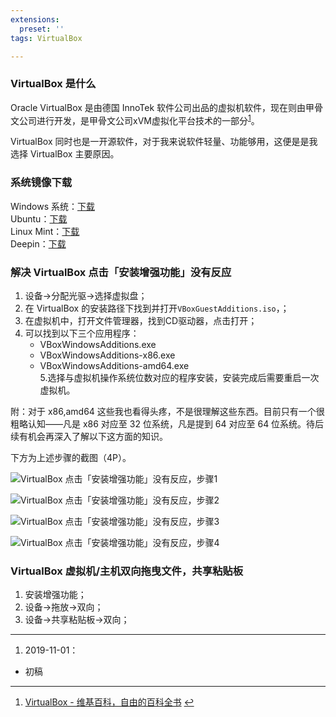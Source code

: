 ```yaml
---
extensions:
  preset: ''
tags: VirtualBox

---
```


<h3 id="virtualbox-是什么">VirtualBox 是什么</h3>
<p>Oracle VirtualBox 是由德国 InnoTek 软件公司出品的虚拟机软件，现在则由甲骨文公司进行开发，是甲骨文公司xVM虚拟化平台技术的一部分<sup class="footnote-ref"><a href="#fn1" id="fnref1">1</a></sup>。</p>
<p>VirtualBox 同时也是一开源软件，对于我来说软件轻量、功能够用，这便是是我选择  VirtualBox 主要原因。</p>
<h3 id="系统镜像下载">系统镜像下载</h3>
<p>Windows 系统：<a href="http://msdn.itellyou.cn/">下载</a><br>
Ubuntu：<a href="https://ubuntu.com/download/desktop">下载</a><br>
Linux Mint：<a href="https://linuxmint.com/download.php">下载</a><br>
Deepin：<a href="https://www.deepin.org/download/">下载</a></p>
<h3 id="解决-virtualbox-点击「安装增强功能」没有反应">解决 VirtualBox 点击「安装增强功能」没有反应</h3>
<ol>
<li>设备→分配光驱→选择虚拟盘；</li>
<li>在 VirtualBox 的安装路径下找到并打开<code>VBoxGuestAdditions.iso</code>，；</li>
<li>在虚拟机中，打开文件管理器，找到CD驱动器，点击打开；</li>
<li>可以找到以下三个应用程序：
<ul>
<li>VBoxWindowsAdditions.exe</li>
<li>VBoxWindowsAdditions-x86.exe</li>
<li>VBoxWindowsAdditions-amd64.exe<br>
5.选择与虚拟机操作系统位数对应的程序安装，安装完成后需要重启一次虚拟机。</li>
</ul>
</li>
</ol>
<p>附：对于 x86,amd64 这些我也看得头疼，不是很理解这些东西。目前只有一个很粗略认知——凡是 x86 对应至 32 位系统，凡是提到 64 对应至 64 位系统。待后续有机会再深入了解以下这方面的知识。</p>
<p>下方为上述步骤的截图（4P）。</p>
<p><img src="https://cdn.jsdelivr.net/gh/joeyliu6/Blogger@master/static_files/iljw/img/large/20191101213059.png" alt="VirtualBox 点击「安装增强功能」没有反应，步骤1"></p>
<p><img src="https://cdn.jsdelivr.net/gh/joeyliu6/Blogger@master/static_files/iljw/img/large/20191101213505.png" alt="VirtualBox 点击「安装增强功能」没有反应，步骤2"></p>
<p><img src="https://cdn.jsdelivr.net/gh/joeyliu6/Blogger@master/static_files/iljw/img/large/20191101213645.png" alt="VirtualBox 点击「安装增强功能」没有反应，步骤3"></p>
<p><img src="https://cdn.jsdelivr.net/gh/joeyliu6/Blogger@master/static_files/iljw/img/large/20191101213850.png" alt="VirtualBox 点击「安装增强功能」没有反应，步骤4"></p>
<h3 id="virtualbox-虚拟机主机双向拖曳文件，共享粘贴板">VirtualBox 虚拟机/主机双向拖曳文件，共享粘贴板</h3>
<ol>
<li>安装增强功能；</li>
<li>设备→拖放→双向；</li>
<li>设备→共享粘贴板→双向；</li>
</ol>
<hr>
<ol>
<li>2019-11-01：</li>
</ol>
<ul>
<li>初稿</li>
</ul>
<hr class="footnotes-sep">
<section class="footnotes">
<ol class="footnotes-list">
<li id="fn1" class="footnote-item"><p><a href="https://zh.wikipedia.org/wiki/VirtualBox#cite_note-1">VirtualBox - 维基百科，自由的百科全书</a> <a href="#fnref1" class="footnote-backref">↩︎</a></p>
</li>
</ol>
</section>

